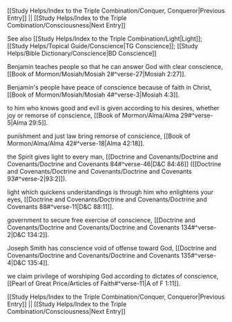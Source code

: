 [[Study Helps/Index to the Triple Combination/Conquer, Conqueror|Previous Entry]]  ||  [[Study Helps/Index to the Triple Combination/Consciousness|Next Entry]]

 See also [[Study Helps/Index to the Triple Combination/Light|Light]]; [[Study Helps/Topical Guide/Conscience|TG Conscience]]; [[Study Helps/Bible Dictionary/Conscience|BD Conscience]]

 Benjamin teaches people so that he can answer God with clear conscience, [[Book of Mormon/Mosiah/Mosiah 2#^verse-27|Mosiah 2:27]].

 Benjamin's people have peace of conscience because of faith in Christ, [[Book of Mormon/Mosiah/Mosiah 4#^verse-3|Mosiah 4:3]].

 to him who knows good and evil is given according to his desires, whether joy or remorse of conscience, [[Book of Mormon/Alma/Alma 29#^verse-5|Alma 29:5]].

 punishment and just law bring remorse of conscience, [[Book of Mormon/Alma/Alma 42#^verse-18|Alma 42:18]].

 the Spirit gives light to every man, [[Doctrine and Covenants/Doctrine and Covenants/Doctrine and Covenants 84#^verse-46|D&C 84:46]] ([[Doctrine and Covenants/Doctrine and Covenants/Doctrine and Covenants 93#^verse-2|93:2]]).

 light which quickens understandings is through him who enlightens your eyes, [[Doctrine and Covenants/Doctrine and Covenants/Doctrine and Covenants 88#^verse-11|D&C 88:11]].

 government to secure free exercise of conscience, [[Doctrine and Covenants/Doctrine and Covenants/Doctrine and Covenants 134#^verse-2|D&C 134:2]].

 Joseph Smith has conscience void of offense toward God, [[Doctrine and Covenants/Doctrine and Covenants/Doctrine and Covenants 135#^verse-4|D&C 135:4]].

 we claim privilege of worshiping God according to dictates of conscience, [[Pearl of Great Price/Articles of Faith#^verse-11|A of F 1:11]].

[[Study Helps/Index to the Triple Combination/Conquer, Conqueror|Previous Entry]]  ||  [[Study Helps/Index to the Triple Combination/Consciousness|Next Entry]]